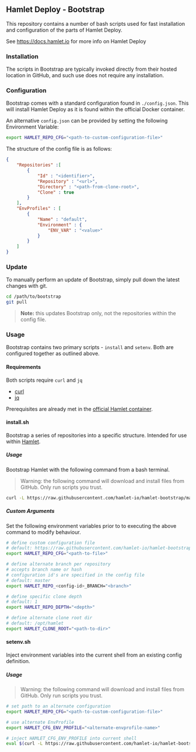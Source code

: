 ## Hamlet Deploy - Bootstrap 

This repository contains a number of bash scripts used for fast installation and configuration of the parts of Hamlet Deploy.

See https://docs.hamlet.io for more info on Hamlet Deploy

### Installation

The scripts in Bootstrap are typically invoked directly from their hosted location in GitHub, and such use does not require any installation.

### Configuration

Bootstrap comes with a standard configuration found in `./config.json`. This will install Hamlet Deploy as it is found within the official Docker container.

An alternative `config.json` can be provided by setting the following Environment Variable:

```bash
export HAMLET_REPO_CFG="<path-to-custom-configuration-file>"
```

The structure of the config file is as follows:

```json
{
    "Repositories" :[
        {
            "Id" : "<identifier>",
            "Repository" : "<url>",
            "Directory" : "<path-from-clone-root>",
            "Clone" : true
        }
    ],
    "EnvProfiles" : [
        {
            "Name" : "default",
            "Environment" : {
                "ENV_VAR" : "<value>"
            }
        }
    ]
}
```

### Update

To manually perform an update of Bootstrap, simply pull down the latest changes with git.

```bash
cd /path/to/bootstrap
git pull
```

> **Note:** this updates Bootstrap only, not the repositories within the config file.

### Usage

Bootstrap contains two primary scripts - `install` and `setenv`. Both are configured together as outlined above.

#### Requirements

Both scripts require `curl` and `jq`

* [curl](https://curl.haxx.se/)
* [jq](https://stedolan.github.io/jq/)

Prerequisites are already met in the [official Hamlet container](https://hub.docker.com/r/hamletio/hamlet).

#### **install.sh**

Bootstrap a series of repositories into a specific structure.
Intended for use within [Hamlet](https://hamlet.io).

##### Usage

Bootstrap Hamlet with the following command from a bash terminal. 

> Warning: the following command will download and install files from GitHub. Only run scripts you trust.

```bash
curl -L https://raw.githubusercontent.com/hamlet-io/hamlet-bootstrap/master/install.sh | bash
```

##### Custom Arguments

Set the following environment variables prior to to executing the above command to modify behaviour.

```bash
# define custom configuration file
# default: https://raw.githubusercontent.com/hamlet-io/hamlet-bootstrap/master/config.json
export HAMLET_REPO_CFG="<path-to-file>"

# define alternate branch per repository
# accepts branch name or hash
# configuration id's are specified in the config file
# default: master
export HAMLET_REPO_<config-id>_BRANCH="<branch>"

# define specific clone depth
# default: 1
export HAMLET_REPO_DEPTH="<depth>"

# define alternate clone root dir
# default: /opt/hamlet
export HAMLET_CLONE_ROOT="<path-to-dir>"
```

#### **setenv.sh**

Inject environment variables into the current shell from an existing config definition.

##### Usage 

> Warning: the following command will download and install files from GitHub. Only run scripts you trust.

```bash
# set path to an alternate configuration
export HAMLET_REPO_CFG="<path-to-custom-configuration-file>"

# use alternate EnvProfile
export HAMLET_CFG_ENV_PROFILE="<alternate-envprofile-name>"

# inject HAMLET_CFG_ENV_PROFILE into current shell
eval $(curl -L https://raw.githubusercontent.com/hamlet-io/hamlet-bootstrap/master/setenv.sh | bash)
```